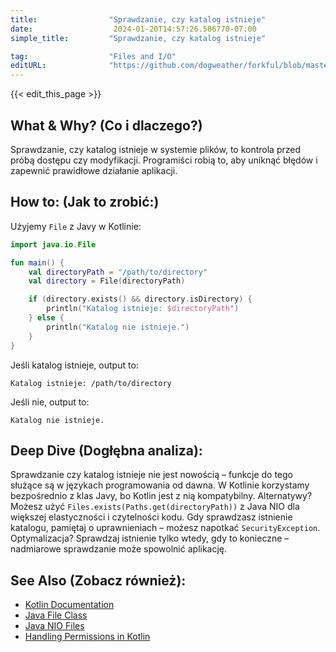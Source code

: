 ```yaml
---
title:                "Sprawdzanie, czy katalog istnieje"
date:                  2024-01-20T14:57:26.506770-07:00
simple_title:         "Sprawdzanie, czy katalog istnieje"

tag:                  "Files and I/O"
editURL:              "https://github.com/dogweather/forkful/blob/master/content/pl/kotlin/checking-if-a-directory-exists.md"
---
```


{{< edit_this_page >}}

## What & Why? (Co i dlaczego?)
Sprawdzanie, czy katalog istnieje w systemie plików, to kontrola przed próbą dostępu czy modyfikacji. Programiści robią to, aby uniknąć błędów i zapewnić prawidłowe działanie aplikacji.

## How to: (Jak to zrobić:)
Użyjemy `File` z Javy w Kotlinie:

```kotlin
import java.io.File

fun main() {
    val directoryPath = "/path/to/directory"
    val directory = File(directoryPath)

    if (directory.exists() && directory.isDirectory) {
        println("Katalog istnieje: $directoryPath")
    } else {
        println("Katalog nie istnieje.")
    }
}
```
Jeśli katalog istnieje, output to:
```
Katalog istnieje: /path/to/directory
```
Jeśli nie, output to:
```
Katalog nie istnieje.
```

## Deep Dive (Dogłębna analiza):
Sprawdzanie czy katalog istnieje nie jest nowością – funkcje do tego służące są w językach programowania od dawna. W Kotlinie korzystamy bezpośrednio z klas Javy, bo Kotlin jest z nią kompatybilny. Alternatywy? Możesz użyć `Files.exists(Paths.get(directoryPath))` z Java NIO dla większej elastyczności i czytelności kodu. Gdy sprawdzasz istnienie katalogu, pamiętaj o uprawnieniach – możesz napotkać `SecurityException`. Optymalizacja? Sprawdzaj istnienie tylko wtedy, gdy to konieczne – nadmiarowe sprawdzanie może spowolnić aplikację.

## See Also (Zobacz również):
- [Kotlin Documentation](https://kotlinlang.org/docs/reference/)
- [Java File Class](https://docs.oracle.com/javase/7/docs/api/java/io/File.html)
- [Java NIO Files](https://docs.oracle.com/javase/8/docs/api/java/nio/file/Files.html)
- [Handling Permissions in Kotlin](https://kotlinlang.org/api/latest/jvm/stdlib/kotlin.io/java.io.-file/)
